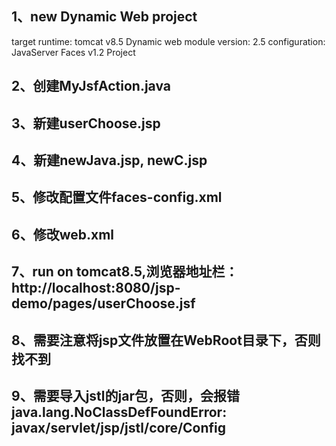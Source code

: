 ## 1、new Dynamic Web project
target runtime: tomcat v8.5
Dynamic web module version: 2.5
configuration: JavaServer Faces v1.2 Project

## 2、创建MyJsfAction.java

## 3、新建userChoose.jsp

## 4、新建newJava.jsp, newC.jsp

## 5、修改配置文件faces-config.xml

## 6、修改web.xml

## 7、run on tomcat8.5,浏览器地址栏：http://localhost:8080/jsp-demo/pages/userChoose.jsf

## 8、需要注意将jsp文件放置在WebRoot目录下，否则找不到

## 9、需要导入jstl的jar包，否则，会报错java.lang.NoClassDefFoundError: javax/servlet/jsp/jstl/core/Config